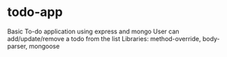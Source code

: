 # todo-app
Basic To-do application using express and mongo
User can add/update/remove a todo from the list
Libraries: method-override, body-parser, mongoose
